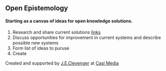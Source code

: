 <h2>Open Epistemology</h2>
<h4>Starting as a canvas of ideas for open knowledge solutions.</h4>



<ol>
<li>
Research and share current solutions <a href="research/links.md">links</a>
</li>
<li>
Discuss opportunities for improvement in current systems and describe possible new systems
</li>
<li>
Form list of ideas to puruse
</li>
<li>
Create
</li>
</ol>


<p>Created and supported by <a href="http://www.jeclevenger.com">J.E.Clevenger</a> at <a href="http://www.caslmedia.com">Casl Media</a>
